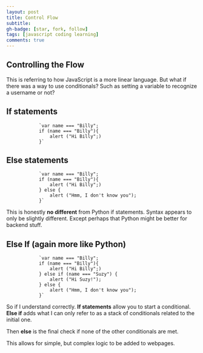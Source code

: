 ```yaml
---
layout: post
title: Control Flow
subtitle:
gh-badge: [star, fork, follow]
tags: [javascript coding learning]
comments: true
---
```


## Controlling the Flow

This is referring to how JavaScript is a more linear language. But what if there was a way to use conditionals? Such as setting a variable to recognize a username or not?

## If statements

                `var name === "Billy";
                if (name === "Billy"){
                    alert ("Hi Billy";)
                }`

## Else statements

                `var name === "Billy";
                if (name === "Billy"){
                    alert ("Hi Billy";)
                } else {
                    alert ("Hmm, I don't know you");
                }`

This is honestly **no different** from Python if statements. Syntax appears to only be slightly different. Except perhaps that Python might be better for backend stuff.

## Else If (again more like Python)

                `var name === "Billy";
                if (name === "Billy"){
                    alert ("Hi Billy";)
                } else if (name === "Suzy") {
                    alert ("Hi Suzy!");
                } else {
                    alert ("Hmm, I don't know you");
                }`
So if I understand correctly. **If statements** allow you to start a conditional. **Else if** adds what I can only refer to as a stack of conditionals related to the initial one.

Then **else** is the final check if none of the other conditionals are met.

This allows for simple, but complex logic to be added to webpages.
